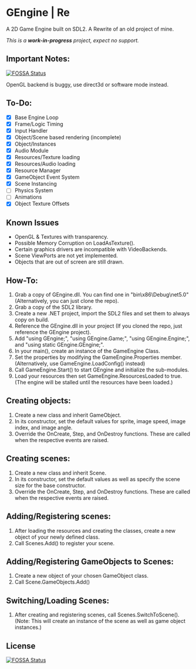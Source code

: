 # GEngine | Re
A 2D Game Engine built on SDL2.
A Rewrite of an old project of mine.

*This is a __work-in-progress__ project, expect no support.*

## Important Notes:
[![FOSSA Status](https://app.fossa.com/api/projects/git%2Bgithub.com%2FXapier14%2FGEngine-R.svg?type=shield)](https://app.fossa.com/projects/git%2Bgithub.com%2FXapier14%2FGEngine-R?ref=badge_shield)

OpenGL backend is buggy, use direct3d or software mode instead.

## To-Do:
- [x] Base Engine Loop
- [x] Frame/Logic Timing
- [x] Input Handler
- [x] Object/Scene based rendering (incomplete)
- [x] Object/Instances
- [x] Audio Module
- [x] Resources/Texture loading
- [x] Resources/Audio loading
- [x] Resource Manager
- [x] GameObject Event System
- [x] Scene Instancing
- [ ] Physics System
- [ ] Animations
- [x] Object Texture Offsets

## Known Issues
- OpenGL & Textures with transparency.
- Possible Memory Corruption on LoadAsTexture().
- Certain graphics drivers are incompatible with VideoBackends.
- Scene ViewPorts are not yet implemented.
- Objects that are out of screen are still drawn.

## How-To:
1. Grab a copy of GEngine.dll. You can find one in "bin\x86\Debug\net5.0\" (Alternatively, you can just clone the repo).
1. Grab a copy of the SDL2 library.
1. Create a new .NET project, import the SDL2 files and set them to always copy on build.
1. Reference the GEngine.dll in your project (If you cloned the repo, just reference the GEngine project).
1. Add "using GEngine;", "using GEngine.Game;", "using GEngine.Engine;", and "using static GEngine.GEngine;".
1. In your main(), create an instance of the GameEngine Class.
1. Set the properties by modifying the GameEngine.Properties member. (Alternatively, use GameEngine.LoadConfig() instead)
1. Call GameEngine.Start() to start GEngine and initialize the sub-modules.
1. Load your resources then set GameEngine.ResourcesLoaded to true. (The engine will be stalled until the resources have been loaded.)

## Creating objects:
1. Create a new class and inherit GameObject.
1. In its constructor, set the default values for sprite, image speed, image index, and image angle.
1. Override the OnCreate, Step, and OnDestroy functions. These are called when the respective events are raised.

## Creating scenes:
1. Create a new class and inherit Scene.
1. In its constructor, set the default values as well as specify the scene size for the base constructor.
1. Override the OnCreate, Step, and OnDestroy functions. These are called when the respective events are raised.

## Adding/Registering scenes:
1. After loading the resources and creating the classes, create a new object of your newly defined class.
1. Call Scenes.Add() to register your scene.

## Adding/Registering GameObjects to Scenes:
1. Create a new object of your chosen GameObject class.
1. Call Scene.GameObjects.Add()

## Switching/Loading Scenes:
1. After creating and registering scenes, call Scenes.SwitchToScene(). (Note: This will create an instance of the scene as well as game object instances.)

## License
[![FOSSA Status](https://app.fossa.com/api/projects/git%2Bgithub.com%2FXapier14%2FGEngine-R.svg?type=large)](https://app.fossa.com/projects/git%2Bgithub.com%2FXapier14%2FGEngine-R?ref=badge_large)